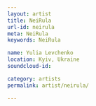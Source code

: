```yaml
---
layout: artist
title: NeiRula
url-id: neirula
meta: NeiRula
keywords: NeiRula

name: Yulia Levchenko
location: Kyiv, Ukraine
soundcloud-id: 

category: artists
permalink: artist/neirula/

---
```



